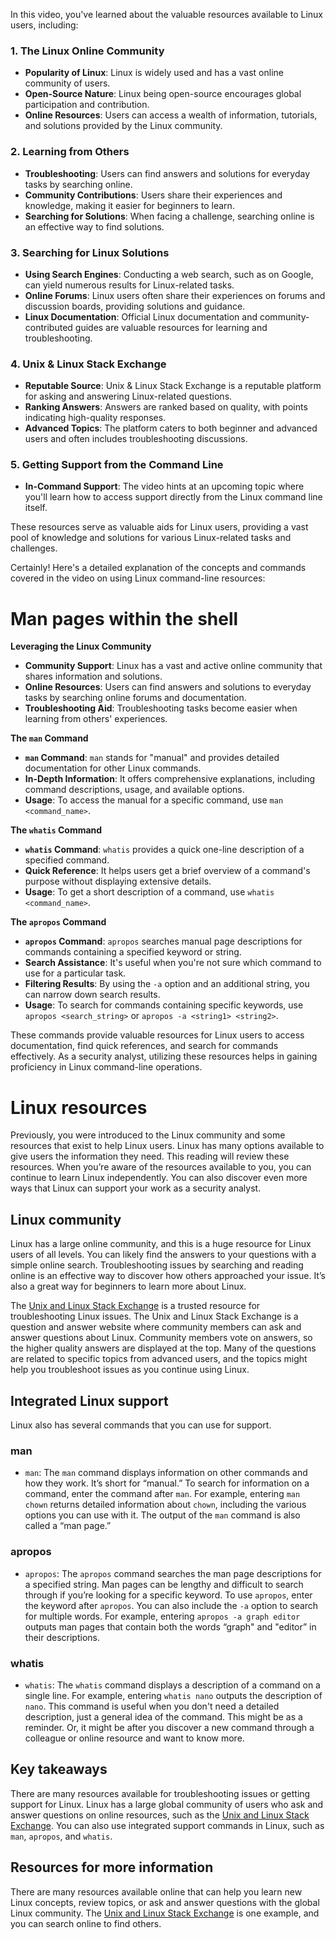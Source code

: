 In this video, you've learned about the valuable resources available to Linux users, including:

### **1. The Linux Online Community**

- **Popularity of Linux**: Linux is widely used and has a vast online community of users.
- **Open-Source Nature**: Linux being open-source encourages global participation and contribution.
- **Online Resources**: Users can access a wealth of information, tutorials, and solutions provided by the Linux community.

### **2. Learning from Others**

- **Troubleshooting**: Users can find answers and solutions for everyday tasks by searching online.
- **Community Contributions**: Users share their experiences and knowledge, making it easier for beginners to learn.
- **Searching for Solutions**: When facing a challenge, searching online is an effective way to find solutions.

### **3. Searching for Linux Solutions**

- **Using Search Engines**: Conducting a web search, such as on Google, can yield numerous results for Linux-related tasks.
- **Online Forums**: Linux users often share their experiences on forums and discussion boards, providing solutions and guidance.
- **Linux Documentation**: Official Linux documentation and community-contributed guides are valuable resources for learning and troubleshooting.

### **4. Unix & Linux Stack Exchange**

- **Reputable Source**: Unix & Linux Stack Exchange is a reputable platform for asking and answering Linux-related questions.
- **Ranking Answers**: Answers are ranked based on quality, with points indicating high-quality responses.
- **Advanced Topics**: The platform caters to both beginner and advanced users and often includes troubleshooting discussions.

### **5. Getting Support from the Command Line**

- **In-Command Support**: The video hints at an upcoming topic where you'll learn how to access support directly from the Linux command line itself.

These resources serve as valuable aids for Linux users, providing a vast pool of knowledge and solutions for various Linux-related tasks and challenges.

Certainly! Here's a detailed explanation of the concepts and commands covered in the video on using Linux command-line resources:

# Man pages within the shell


**Leveraging the Linux Community**
- **Community Support**: Linux has a vast and active online community that shares information and solutions.
- **Online Resources**: Users can find answers and solutions to everyday tasks by searching online forums and documentation.
- **Troubleshooting Aid**: Troubleshooting tasks become easier when learning from others' experiences.
  
**The `man` Command**
- **`man` Command**: `man` stands for "manual" and provides detailed documentation for other Linux commands.
- **In-Depth Information**: It offers comprehensive explanations, including command descriptions, usage, and available options.
- **Usage**: To access the manual for a specific command, use `man <command_name>`.

**The `whatis` Command**
- **`whatis` Command**: `whatis` provides a quick one-line description of a specified command.
- **Quick Reference**: It helps users get a brief overview of a command's purpose without displaying extensive details.
- **Usage**: To get a short description of a command, use `whatis <command_name>`.

**The `apropos` Command**
- **`apropos` Command**: `apropos` searches manual page descriptions for commands containing a specified keyword or string.
- **Search Assistance**: It's useful when you're not sure which command to use for a particular task.
- **Filtering Results**: By using the `-a` option and an additional string, you can narrow down search results.
- **Usage**: To search for commands containing specific keywords, use `apropos <search_string>` or `apropos -a <string1> <string2>`.

These commands provide valuable resources for Linux users to access documentation, find quick references, and search for commands effectively. As a security analyst, utilizing these resources helps in gaining proficiency in Linux command-line operations.

# Linux resources

Previously, you were introduced to the Linux community and some resources that exist to help Linux users. Linux has many options available to give users the information they need. This reading will review these resources. When you’re aware of the resources available to you, you can continue to learn Linux independently. You can also discover even more ways that Linux can support your work as a security analyst.

## Linux community

Linux has a large online community, and this is a huge resource for Linux users of all levels. You can likely find the answers to your questions with a simple online search. Troubleshooting issues by searching and reading online is an effective way to discover how others approached your issue. It’s also a great way for beginners to learn more about Linux.

The [Unix and Linux Stack Exchange](https://unix.stackexchange.com/) is a trusted resource for troubleshooting Linux issues. The Unix and Linux Stack Exchange is a question and answer website where community members can ask and answer questions about Linux. Community members vote on answers, so the higher quality answers are displayed at the top. Many of the questions are related to specific topics from advanced users, and the topics might help you troubleshoot issues as you continue using Linux.

## Integrated Linux support

Linux also has several commands that you can use for support.

### **man**
- `man`: The `man` command displays information on other commands and how they work. It’s short for “manual.” To search for information on a command, enter the command after `man`. For example, entering `man chown` returns detailed information about `chown`, including the various options you can use with it. The output of the `man` command is also called a “man page.”

### **apropos**
- `apropos`: The `apropos` command searches the man page descriptions for a specified string. Man pages can be lengthy and difficult to search through if you’re looking for a specific keyword. To use `apropos`, enter the keyword after `apropos`. You can also include the `-a` option to search for multiple words. For example, entering `apropos -a graph editor` outputs man pages that contain both the words “graph" and "editor” in their descriptions.

### **whatis**
- `whatis`: The `whatis` command displays a description of a command on a single line. For example, entering `whatis nano` outputs the description of `nano`. This command is useful when you don't need a detailed description, just a general idea of the command. This might be as a reminder. Or, it might be after you discover a new command through a colleague or online resource and want to know more.

## Key takeaways

There are many resources available for troubleshooting issues or getting support for Linux. Linux has a large global community of users who ask and answer questions on online resources, such as the [Unix and Linux Stack Exchange](https://unix.stackexchange.com/). You can also use integrated support commands in Linux, such as `man`, `apropos`, and `whatis`.

## Resources for more information

There are many resources available online that can help you learn new Linux concepts, review topics, or ask and answer questions with the global Linux community. The [Unix and Linux Stack Exchange](https://unix.stackexchange.com/) is one example, and you can search online to find others.